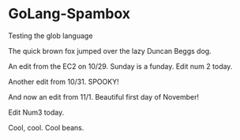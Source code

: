 # GoLang-Spambox
Testing the glob language

The quick brown fox jumped over the lazy Duncan Beggs dog.

An edit from the EC2 on 10/29. Sunday is a funday. Edit num 2 today.

Another edit from 10/31. SPOOKY!

And now an edit from 11/1. Beautiful first day of November!

Edit Num3 today.

Cool, cool. Cool beans.
